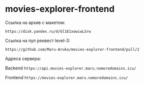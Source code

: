 # movies-explorer-frontend

Ссылка на архив с макетом:

`https://disk.yandex.ru/d/Gl1E1xowiwLSrw`

Ссылка на пул реквест level-3:

`https://github.com/Maru-Aruko/movies-explorer-frontend/pull/2`

Адреса сервера:

Backend `https://api.movies-explorer.maru.nomoredomains.icu/`

Frontend `https://movies-explorer.maru.nomoredomains.icu/`
